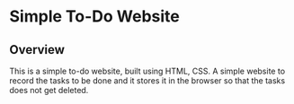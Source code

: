 # Simple To-Do Website

## Overview

This is a simple to-do website, built using HTML, CSS. A simple website to record the tasks to be done and it stores it in the browser so that the tasks does not get deleted.

